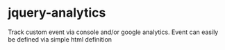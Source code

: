 jquery-analytics
================

Track custom event via console and/or google analytics. Event can easily be defined via simple html definition
